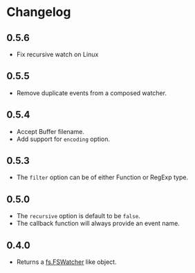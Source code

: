 # Changelog

## 0.5.6
* Fix recursive watch on Linux

## 0.5.5
* Remove duplicate events from a composed watcher.

## 0.5.4
* Accept Buffer filename.
* Add support for `encoding` option.

## 0.5.3
* The `filter` option can be of either Function or RegExp type.

## 0.5.0
* The `recursive` option is default to be `false`.
* The callback function will always provide an event name.

## 0.4.0
* Returns a [fs.FSWatcher](https://nodejs.org/api/fs.html#fs_class_fs_fswatcher) like object.
